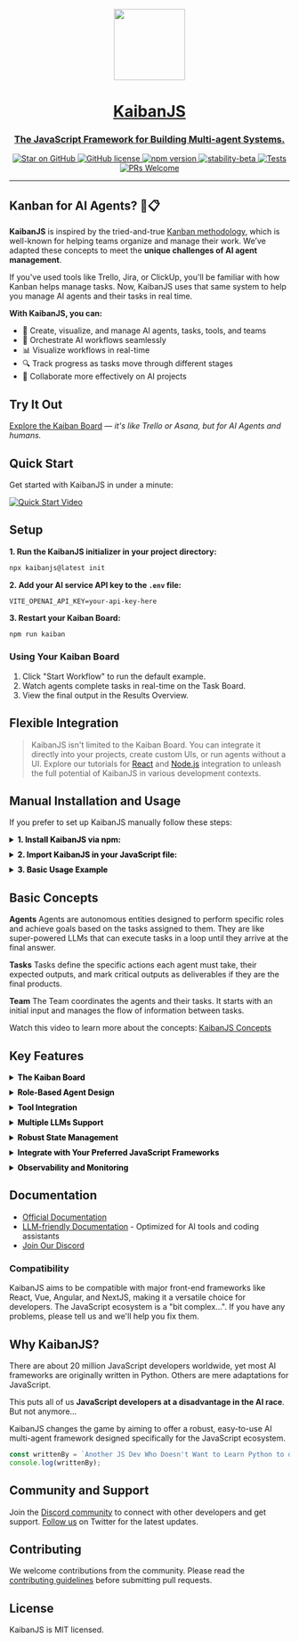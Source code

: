<p align="center">
  <a href="https://www.kaibanjs.com/">  
    <picture>
      <source media="(prefers-color-scheme: dark)" srcset="https://res.cloudinary.com/dnno8pxyy/image/upload/v1724533982/icon_htfer2.png">
      <img src="https://res.cloudinary.com/dnno8pxyy/image/upload/v1724533982/icon_htfer2.png" height="128">
    </picture>
    <h1 align="center">KaibanJS</h1>
    <h3 align="center">The JavaScript Framework for Building Multi-agent Systems.</h3>
  </a>
</p>

<p align="center">
  <a href="https://github.com/kaiban-ai/KaibanJS">
    <img src="https://img.shields.io/github/stars/kaiban-ai/kaibanjs.svg?style=social" alt="Star on GitHub">
  </a>
  <a href="https://github.com/kaiban-ai/kaibanjs/blob/main/LICENSE">
    <img src="https://img.shields.io/badge/license-MIT-blue.svg" alt="GitHub license">
  </a>
  <a href="https://www.npmjs.com/package/kaibanjs">
    <img src="https://img.shields.io/npm/v/kaibanjs.svg?style=flat" alt="npm version">
  </a>
  <a href="https://github.com/mkenney/software-guides/blob/master/STABILITY-BADGES.md#beta">
    <img src="https://img.shields.io/badge/stability-beta-33bbff.svg" alt="stability-beta">
  </a>
  <a href="https://github.com/kaiban-ai/KaibanJS/actions/workflows/stable-main-check-workflow.yml">
    <img src="https://github.com/kaiban-ai/KaibanJS/actions/workflows/stable-main-check-workflow.yml/badge.svg" alt="Tests">
  </a>
  <a href="https://github.com/kaiban-ai/KaibanJS/pulls">
    <img src="https://img.shields.io/badge/PRs-welcome-brightgreen.svg" alt="PRs Welcome">
  </a>
</p>

---

## Kanban for AI Agents? 🤖📋

**KaibanJS** is inspired by the tried-and-true [Kanban methodology](<https://en.wikipedia.org/wiki/Kanban_(development)>), which is well-known for helping teams organize and manage their work. We’ve adapted these concepts to meet the **unique challenges of AI agent management**.

If you've used tools like Trello, Jira, or ClickUp, you'll be familiar with how Kanban helps manage tasks. Now, KaibanJS uses that same system to help you manage AI agents and their tasks in real time.

**With KaibanJS, you can:**

- 🔨 Create, visualize, and manage AI agents, tasks, tools, and teams
- 🎯 Orchestrate AI workflows seamlessly
- 📊 Visualize workflows in real-time
- 🔍 Track progress as tasks move through different stages
- 🤝 Collaborate more effectively on AI projects

## Try It Out

[Explore the Kaiban Board](https://www.kaibanjs.com/playground) — _it's like Trello or Asana, but for AI Agents and humans._

## Quick Start

Get started with KaibanJS in under a minute:

[![Quick Start Video](https://res.cloudinary.com/dnno8pxyy/image/upload/v1728039764/KaibanJS_QuickStart_Guide_2_asuyvu.jpg)](https://youtu.be/NFpqFEl-URY?si=_JCkJuprRxqD0Uo 'Quick Start Video')

## Setup

**1. Run the KaibanJS initializer in your project directory:**

```bash
npx kaibanjs@latest init
```

**2. Add your AI service API key to the `.env` file:**

```
VITE_OPENAI_API_KEY=your-api-key-here
```

**3. Restart your Kaiban Board:**

```bash
npm run kaiban
```

### Using Your Kaiban Board

1. Click "Start Workflow" to run the default example.
2. Watch agents complete tasks in real-time on the Task Board.
3. View the final output in the Results Overview.

## Flexible Integration

> KaibanJS isn't limited to the Kaiban Board. You can integrate it directly into your projects, create custom UIs, or run agents without a UI. Explore our tutorials for [React](https://docs.kaibanjs.com/get-started/Tutorial:%20React%20+%20AI%20Agents) and [Node.js](https://docs.kaibanjs.com/get-started/Tutorial:%20Node.js%20+%20AI%20Agents) integration to unleash the full potential of KaibanJS in various development contexts.

## Manual Installation and Usage

If you prefer to set up KaibanJS manually follow these steps:

<details style="margin-bottom:10px;">
  <summary><b style="color:black;">1. Install KaibanJS via npm:</b></summary>

```bash
npm install kaibanjs
```

</details>

<details style="margin-bottom:10px;">
  <summary><b style="color:black;">2. Import KaibanJS in your JavaScript file:</b></summary>

```js
// Using ES6 import syntax for NextJS, React, etc.
import { Agent, Task, Team } from 'kaibanjs';
```

```js
// Using CommonJS syntax for NodeJS
const { Agent, Task, Team } = require('kaibanjs');
```

</details>
<details style="margin-bottom:10px;">
  <summary><b style="color:black;">3. Basic Usage Example</b></summary>

```js
// Define an agent
const researchAgent = new Agent({
  name: 'Researcher',
  role: 'Information Gatherer',
  goal: 'Find relevant information on a given topic',
});

// Create a task
const researchTask = new Task({
  description: 'Research recent AI developments',
  agent: researchAgent,
});

// Set up a team
const team = new Team({
  name: 'AI Research Team',
  agents: [researchAgent],
  tasks: [researchTask],
  env: { OPENAI_API_KEY: 'your-api-key-here' },
});

// Start the workflow
team
  .start()
  .then((output) => {
    console.log('Workflow completed:', output.result);
  })
  .catch((error) => {
    console.error('Workflow error:', error);
  });
```

</details>

## Basic Concepts

**Agents**
Agents are autonomous entities designed to perform specific roles and achieve goals based on the tasks assigned to them. They are like super-powered LLMs that can execute tasks in a loop until they arrive at the final answer.

**Tasks**
Tasks define the specific actions each agent must take, their expected outputs, and mark critical outputs as deliverables if they are the final products.

**Team**
The Team coordinates the agents and their tasks. It starts with an initial input and manages the flow of information between tasks.

Watch this video to learn more about the concepts: [KaibanJS Concepts](https://youtu.be/VxfOIZLvBug?si=550uEiB3nriZ6trQ)

## Key Features

  <details style="margin-bottom:10px;">
  <summary><b style="color:black;">The Kaiban Board</b></summary>

Kanban boards are excellent tools for showcasing team workflows in real time, providing a clear and interactive snapshot of each member's progress.

> We’ve adapted this concept for AI agents.

Now, you can visualize the workflow of your AI agents as team members, with tasks moving from "To Do" to "Done" right before your eyes. This visual representation simplifies understanding and managing complex AI operations, making it accessible to anyone, anywhere.

</details>

<details style="margin-bottom:10px;">
  <summary><b style="color:black;">Role-Based Agent Design</b></summary>

<p style="margin-top:10px;">
Harness the power of specialization by configuring AI agents to excel in distinct, critical functions within your projects. This approach enhances the effectiveness and efficiency of each task, moving beyond the limitations of generic AI.

In this example, our software development team is powered by three specialized AI agents: Dave, Ella, and Quinn. Each agent is expertly tailored to its specific role, ensuring efficient task handling and synergy that accelerates the development cycle.

</p>

```js
import { Agent } from 'kaibanjs';

const daveLoper = new Agent({
  name: 'Dave Loper',
  role: 'Developer',
  goal: 'Write and review code',
  background: 'Experienced in JavaScript, React, and Node.js',
});

const ella = new Agent({
  name: 'Ella',
  role: 'Product Manager',
  goal: 'Define product vision and manage roadmap',
  background: 'Skilled in market analysis and product strategy',
});

const quinn = new Agent({
  name: 'Quinn',
  role: 'QA Specialist',
  goal: 'Ensure quality and consistency',
  background: 'Expert in testing, automation, and bug tracking',
});
```

</details>

<details style="margin-bottom:10px;">
  <summary><b style="color:black;">Tool Integration</b></summary>

<p style="margin-top:10px;">
Just as professionals use specific tools to excel in their tasks, enable your AI agents to utilize tools like search engines, calculators, and more to perform specialized tasks with greater precision and efficiency.

In this example, one of the AI agents, Peter Atlas, leverages the Tavily Search Results tool to enhance his ability to select the best cities for travel. This tool allows Peter to analyze travel data considering weather, prices, and seasonality, ensuring the most suitable recommendations.

</p>

```js
import { Agent, Tool } from 'kaibanjs';

const tavilySearchResults = new Tool({
  name: 'Tavily Search Results',
  maxResults: 1,
  apiKey: 'ENV_TRAVILY_API_KEY',
});

const peterAtlas = new Agent({
  name: 'Peter Atlas',
  role: 'City Selector',
  goal: 'Choose the best city based on comprehensive travel data',
  background: 'Experienced in geographical data analysis and travel trends',
  tools: [tavilySearchResults],
});
```

_KaibanJS supports all LangchainJS-compatible tools, offering a versatile approach to tool integration. For further details, visit the [documentation](https://github.com/kaiban-ai/KaibanJS)._

</details>

<details style="margin-bottom:10px;">
  <summary><b style="color:black;">Multiple LLMs Support</b></summary>

<p style="margin-top:10px;">
Optimize your AI solutions by integrating a range of specialized AI models, each tailored to excel in distinct aspects of your projects.

In this example, the agents—Emma, Lucas, and Mia—use diverse AI models to handle specific stages of feature specification development. This targeted use of AI models not only maximizes efficiency but also ensures that each task is aligned with the most cost-effective and appropriate AI resources.

</p>

```js
import { Agent } from 'kaibanjs';

const emma = new Agent({
  name: 'Emma',
  role: 'Initial Drafting',
  goal: 'Outline core functionalities',
  llmConfig: {
    provider: 'google',
    model: 'gemini-1.5-pro',
  },
});

const lucas = new Agent({
  name: 'Lucas',
  role: 'Technical Specification',
  goal: 'Draft detailed technical specifications',
  llmConfig: {
    provider: 'anthropic',
    model: 'claude-3-5-sonnet-20240620',
  },
});

const mia = new Agent({
  name: 'Mia',
  role: 'Final Review',
  goal: 'Ensure accuracy and completeness of the final document',
  llmConfig: {
    provider: 'openai',
    model: 'gpt-4o',
  },
});
```

_For further details on integrating diverse AI models with KaibanJS, please visit the [documentation](https://github.com/kaiban-ai/KaibanJS)._

  </details>

  <details style="margin-bottom:10px;">
  <summary><b style="color:black;">Robust State Management</b></summary>

<p style="margin-top:10px;">
KaibanJS employs a Redux-inspired architecture, enabling a unified approach to manage the states of AI agents, tasks, and overall flow within your applications. This method ensures consistent state management across complex agent interactions, providing enhanced clarity and control.

Here's a simplified example demonstrating how to integrate KaibanJS with state management in a React application:

</p>

```js
import myAgentsTeam from './agenticTeam';

const KaibanJSComponent = () => {
  const useTeamStore = myAgentsTeam.useStore();

  const { agents, workflowResult } = useTeamStore((state) => ({
    agents: state.agents,
    workflowResult: state.workflowResult,
  }));

  return (
    <div>
      <button onClick={myAgentsTeam.start}>Start Team Workflow</button>
      <p>Workflow Result: {workflowResult}</p>
      <div>
        <h2>🕵️‍♂️ Agents</h2>
        {agents.map((agent) => (
          <p key={agent.id}>
            {agent.name} - {agent.role} - Status: ({agent.status})
          </p>
        ))}
      </div>
    </div>
  );
};

export default KaibanJSComponent;
```

_For a deeper dive into state management with KaibanJS, visit the [documentation](https://github.com/kaiban-ai/KaibanJS)._

  </details>

  <details style="margin-bottom:10px;">
  <summary><b style="color:black;">Integrate with Your Preferred JavaScript Frameworks</b></summary>

<p style="margin-top:10px;">
Easily add AI capabilities to your NextJS, React, Vue, Angular, and Node.js projects.

KaibanJS is designed for seamless integration across a diverse range of JavaScript environments. Whether you’re enhancing user interfaces in React, Vue, or Angular, building scalable applications with NextJS, or implementing server-side solutions in Node.js, the framework integrates smoothly into your existing workflow.

</p>

```js
import React from 'react';
import myAgentsTeam from './agenticTeam';

const TaskStatusComponent = () => {
  const useTeamStore = myAgentsTeam.useStore();

  const { tasks } = useTeamStore((state) => ({
    tasks: state.tasks.map((task) => ({
      id: task.id,
      description: task.description,
      status: task.status,
    })),
  }));

  return (
    <div>
      <h1>Task Statuses</h1>
      <ul>
        {tasks.map((task) => (
          <li key={task.id}>
            {task.description}: Status - {task.status}
          </li>
        ))}
      </ul>
    </div>
  );
};

export default TaskStatusComponent;
```

_For a deeper dive visit the [documentation](https://github.com/kaiban-ai/KaibanJS)._

  </details>

  </details>
  <details style="margin-bottom:10px;">
  <summary><b style="color:black;">Observability and Monitoring</b></summary>

<p style="margin-top:10px;">
Built into KaibanJS, the observability features enable you to track every state change with detailed stats and logs, ensuring full transparency and control. This functionality provides real-time insights into token usage, operational costs, and state changes, enhancing system reliability and enabling informed decision-making through comprehensive data visibility.

The following code snippet demonstrates how the state management approach is utilized to monitor and react to changes in workflow logs, providing granular control and deep insights into the operational dynamics of your AI agents:

</p>

```js
const useStore = myAgentsTeam.useStore();

useStore.subscribe(
  (state) => state.workflowLogs,
  (newLogs, previousLogs) => {
    if (newLogs.length > previousLogs.length) {
      const { task, agent, metadata } = newLogs[newLogs.length - 1];
      if (newLogs[newLogs.length - 1].logType === 'TaskStatusUpdate') {
        switch (task.status) {
          case TASK_STATUS_enum.DONE:
            console.log('Task Completed', {
              taskDescription: task.description,
              agentName: agent.name,
              agentModel: agent.llmConfig.model,
              duration: metadata.duration,
              llmUsageStats: metadata.llmUsageStats,
              costDetails: metadata.costDetails,
            });
            break;
          case TASK_STATUS_enum.DOING:
          case TASK_STATUS_enum.BLOCKED:
          case TASK_STATUS_enum.REVISE:
          case TASK_STATUS_enum.TODO:
            console.log('Task Status Update', {
              taskDescription: task.description,
              taskStatus: task.status,
              agentName: agent.name,
            });
            break;
          default:
            console.warn('Encountered an unexpected task status:', task.status);
            break;
        }
      }
    }
  }
);
```

For more details on how to utilize observability features in KaibanJS, please visit the [documentation](https://github.com/kaiban-ai/KaibanJS).

  </details>

## Documentation

- [Official Documentation](https://docs.kaibanjs.com/category/get-started)
- [LLM-friendly Documentation](https://docs.kaibanjs.com/llms-full.txt) - Optimized for AI tools and coding assistants
- [Join Our Discord](https://www.kaibanjs.com/discord)

### Compatibility

KaibanJS aims to be compatible with major front-end frameworks like React, Vue, Angular, and NextJS, making it a versatile choice for developers. The JavaScript ecosystem is a "bit complex...". If you have any problems, please tell us and we'll help you fix them.

## Why KaibanJS?

There are about 20 million JavaScript developers worldwide, yet most AI frameworks are originally written in Python. Others are mere adaptations for JavaScript.

This puts all of us **JavaScript developers at a disadvantage in the AI race**. But not anymore...

KaibanJS changes the game by aiming to offer a robust, easy-to-use AI multi-agent framework designed specifically for the JavaScript ecosystem.

```js
const writtenBy = `Another JS Dev Who Doesn't Want to Learn Python to do meaningful AI Stuff.`;
console.log(writtenBy);
```

## Community and Support

Join the [Discord community](https://www.kaibanjs.com/discord) to connect with other developers and get support. [Follow us](https://x.com/dariel_noel) on Twitter for the latest updates.

## Contributing

We welcome contributions from the community. Please read the [contributing guidelines](https://github.com/kaiban-ai/KaibanJS/blob/main/CONTRIBUTING.md) before submitting pull requests.

## License

KaibanJS is MIT licensed.
